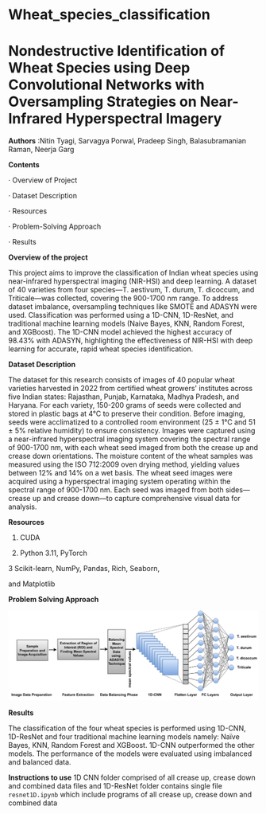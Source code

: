 # Wheat_species_classification

# Nondestructive Identification of Wheat Species using  Deep Convolutional Networks with Oversampling Strategies on Near-Infrared Hyperspectral Imagery

**Authors** :Nitin Tyagi, Sarvagya Porwal, Pradeep Singh, Balasubramanian Raman, Neerja Garg

**Contents**

·         Overview of Project

·         Dataset Description

·         Resources

·         Problem-Solving Approach

·         Results

**Overview of the project**

This project aims to improve the classification of Indian wheat species using near-infrared hyperspectral imaging (NIR-HSI) and deep learning. A dataset of 40 varieties from four species—T. aestivum, T. durum, T. dicoccum, and Triticale—was collected, covering the 900-1700 nm range. To address dataset imbalance, oversampling techniques like SMOTE and ADASYN were used. Classification was performed using a 1D-CNN, 1D-ResNet, and traditional machine learning models (Naive Bayes, KNN, Random Forest, and XGBoost). The 1D-CNN model achieved the highest accuracy of 98.43% with ADASYN, highlighting the effectiveness of NIR-HSI with deep learning for accurate, rapid wheat species identification.

**Dataset Description**

The dataset for this research consists of images of 40 popular wheat varieties harvested in 2022 from certified wheat growers' institutes across five Indian states: Rajasthan, Punjab, Karnataka, Madhya Pradesh, and Haryana. For each variety, 150-200 grams of seeds were collected and stored in plastic bags at 4°C to preserve their condition. Before imaging, seeds were acclimatized to a controlled room environment (25 ± 1°C and 51 ± 5% relative humidity) to ensure consistency. Images were captured using a near-infrared hyperspectral imaging system covering the spectral range of 900-1700 nm, with each wheat seed imaged from both the crease up and crease down orientations. The moisture content of the wheat samples was measured using the ISO 712:2009 oven drying method, yielding values between 12% and 14% on a wet basis. The wheat seed images were acquired using a hyperspectral imaging system operating within the spectral range of 900-1700 nm. Each seed was imaged from both sides—crease up and crease down—to capture comprehensive visual data for analysis.

**Resources**
1. CUDA

2. Python 3.11, PyTorch

3 Scikit-learn, NumPy, Pandas, Rich, Seaborn,

and Matplotlib

**Problem Solving Approach**

![Wheat Seed Image](https://github.com/nitintyagi007-iitr/Wheat_species_classification/blob/main/Traditional%20machine%20learning%20models/Proposed%20approach.png)

**Results**

The classification of the four wheat species is performed using 1D-CNN, 1D-ResNet and four traditional machine learning models namely: Naïve Bayes, KNN, Random Forest and XGBoost. 1D-CNN outperformed the other models. The performance of the models were evaluated using imbalanced and balanced data.

**Instructions to use**
1D CNN folder comprised of all crease up, crease down and combined data files and 1D-ResNet folder contains single file ```resnet1D.ipynb``` which include programs of all crease up, crease down and combined data
